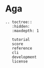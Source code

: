 # Aga

```{eval-rst}
.. toctree::
   :hidden:
   :maxdepth: 1

   tutorial
   score
   reference
   cli
   development
   license
```

```{include} ../README.md

```
